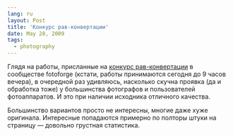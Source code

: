 ```yaml
---
lang: ru
layout: Post
title: 'Конкурс рав-конвертации'
date: May 28, 2009
tags:
  - photography
---
```


Глядя на работы, присланные на [конкурс рав-конвертации](http://community.livejournal.com/fotoforge/79520.html "Конкурс RAW-конвертации") в сообществе fotoforge (кстати, работы принимаются сегодня до 9 часов вечера), в очередной раз удивляюсь, насколько скучна проявка (да и обработка тоже) у большинства фотографов и пользователей фотоаппаратов. И это при наличии исходника отличного качества.

Большинство вариантов просто не интересны, многие даже хуже оригинала. Интересные попадаются примерно по полторы штуки на страницу — довольно грустная статистика.
